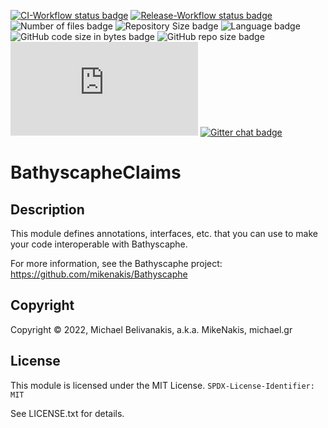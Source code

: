 [![CI-Workflow status badge](https://img.shields.io/github/workflow/status/mikenakis/BathyscapheClaims/CI-Workflow?label=CI-Workflow&logo=github)](https://github.com/mikenakis/Bathyscaphe/actions/workflows/ci.yml)
[![Release-Workflow status badge](https://img.shields.io/github/workflow/status/mikenakis/BathyscapheClaims/Release-Workflow?label=Release-Workflow&logo=github)](https://github.com/mikenakis/Bathyscaphe/actions/workflows/release.yml)
![Number of files badge](https://img.shields.io/github/search/mikenakis/BathyscapheClaims/java?label=Files&logo=files&logoColor=yellow)
![Repository Size badge](https://img.shields.io/github/languages/count/mikenakis/BathyscapheClaims?label=Languages)
![Language badge](https://img.shields.io/github/languages/top/mikenakis/BathyscapheClaims)
![GitHub code size in bytes badge](https://img.shields.io/github/languages/code-size/mikenakis/BathyscapheClaims)
![GitHub repo size badge         ](https://img.shields.io/github/repo-size/mikenakis/BathyscapheClaims)
![GitHub file size in bytes badge](https://img.shields.io/github/size/mikenakis/BathyscapheClaims/README.md?label=size+of+this+README.md)
[![Gitter chat badge](https://badges.gitter.im/mikenakis-Bathyscaphe/community.svg)](https://gitter.im/mikenakis-Bathyscaphe/community)

# BathyscapheClaims

## Description

This module defines annotations, interfaces, etc. that you can use to make your code interoperable with Bathyscaphe.

For more information, see the Bathyscaphe project: https://github.com/mikenakis/Bathyscaphe

## Copyright

Copyright © 2022, Michael Belivanakis, a.k.a. MikeNakis, michael.gr

## License

This module is licensed under the MIT License. `SPDX-License-Identifier: MIT`

See LICENSE.txt for details.
